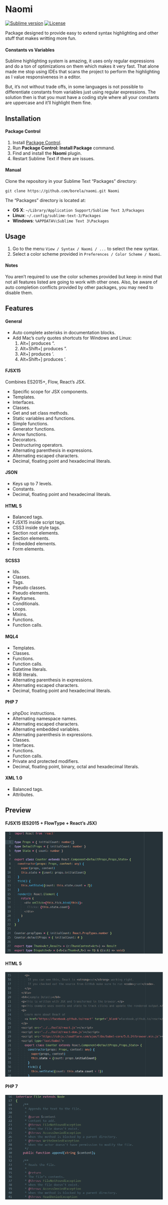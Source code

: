 # Naomi

[![Sublime version](https://img.shields.io/badge/sublime%203->%3D3084-orange.svg?style=flat-square)][sublime]
[![License](http://img.shields.io/:license-apache-blue.svg?style=flat-square)](LICENSE.md)

Package designed to provide easy to extend syntax highlighting and other stuff
that makes writting more fun.

#### Constants vs Variables

Sublime highlighting system is amazing, it uses only regular expressions and do
a ton of optimizations on them which makes it very fast. That alone made me stop
using IDEs that scans the project to perform the highlighting as I value
responsiveness in a editor.

But, it’s not without trade offs, in some languages is not possible to differentiate
constants from variables just using regular expressions. The solution then is that
you must have a coding style where all your constants are uppercase and it’ll
highlight them fine.

## Installation

#### Package Control

1. Install [Package Control](https://packagecontrol.io/installation).
2. Run **Package Control: Install Package** command.
3. Find and install the **Naomi** plugin.
4. Restart Sublime Text if there are issues.

#### Manual

Clone the repository in your Sublime Text “Packages” directory:

    git clone https://github.com/borela/naomi.git Naomi

The “Packages” directory is located at:

* **OS X**: `~/Library/Application Support/Sublime Text 3/Packages`
* **Linux**: `~/.config/sublime-text-3/Packages`
* **Windows**: `%APPDATA%\Sublime Text 3\Packages`

## Usage

1. Go to the menu `View / Syntax / Naomi / ...` to select the new syntax.
2. Select a color scheme provided in `Preferences / Color Scheme / Naomi`.

#### Notes

You aren’t required to use the color schemes provided but keep in mind
that not all features listed are going to work with other ones. Also, be aware
of auto completion conflicts provided by other packages, you may need to disable
them.

## Features

#### General

* Auto complete asterisks in documentation blocks.
* Add Mac’s curly quotes shortcuts for Windows and Linux:
  1. Alt+[ produces “.
  2. Alt+Shift+[ produces ”.
  3. Alt+] produces ‘.
  4. Alt+Shift+] produces ’.

#### FJSX15

Combines ES2015+, Flow, React’s JSX.

* Specific scope for JSX components.
* Templates.
* Interfaces.
* Classes.
* Get and set class methods.
* Static variables and functions.
* Simple functions.
* Generator functions.
* Arrow functions.
* Decorators.
* Destructuring operators.
* Alternating parenthesis in expressions.
* Alternating escaped characters.
* Decimal, floating point and hexadecimal literals.

#### JSON

* Keys up to 7 levels.
* Constants.
* Decimal, floating point and hexadecimal literals.

#### HTML 5

* Balanced tags.
* FJSX15 inside script tags.
* CSS3 inside style tags.
* Section root elements.
* Section elements.
* Embedded elements.
* Form elements.

#### SCSS3

* Ids.
* Classes.
* Tags.
* Pseudo classes.
* Pseudo elements.
* Keyframes.
* Conditionals.
* Loops.
* Mixins.
* Functions.
* Function calls.

#### MQL4

* Templates.
* Classes.
* Functions.
* Function calls.
* Datetime literals.
* RGB literals.
* Alternating parenthesis in expressions.
* Alternating escaped characters.
* Decimal, floating point and hexadecimal literals.

#### PHP 7

* phpDoc instructions.
* Alternating namespace names.
* Alternating escaped characters.
* Alternating embedded variables.
* Alternating parenthesis in expressions.
* Classes.
* Interfaces.
* Functions.
* Function calls.
* Private and protected modifiers.
* Decimal, floating point, binary, octal and hexadecimal literals.

#### XML 1.0

* Balanced tags.
* Attributes.

## Preview

#### FJSX15 (ES2015 + FlowType + React’s JSX)

![Candyman FJSX15 preview 1](./preview/fjsx15/candyman-1.png)

#### HTML 5

![Candyman HTML5 preview 1](./preview/html5/candyman-1.png)

#### PHP 7

![Candyman PHP 7 preview 1](./preview/php7/candyman-1.png)

[sublime]: http://www.sublimetext.com/
